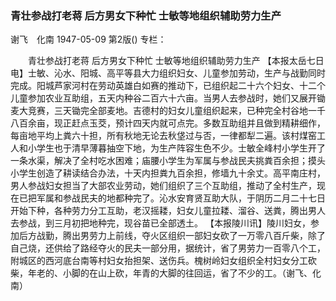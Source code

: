 ### 青壮参战打老蒋  后方男女下种忙  士敏等地组织辅助劳力生产
谢飞　化南
1947-05-09
第2版()
专栏：

　　青壮参战打老蒋  后方男女下种忙
    士敏等地组织辅助劳力生产
    【本报太岳七日电】士敏、沁水、阳城、高平等县大力组织妇女、儿童参加劳动，生产与战勤同时完成。阳城芦家河村在劳动英雄白如赛的推动下，已组织起二十六个妇女、十二个儿童参加农业互助组，五天内种谷二百六十六亩。当男人去参战时，她们又展开锄麦大竞赛，三天锄完全部麦地。吉德村的妇女儿童组织起来，已种完全村谷地一千八百余亩，现正赶点玉茭，预计四天内就可点完。多数互助组并且做到精耕细作，每亩地平均上粪六十担，所有秋地无论去秋垡过与否，一律都犁二遍。该村煤窑工人和小学生也于清早薄暮抽空下地，为生产阵容生色不少。士敏全峰村小学生开了一条水渠，解决了全村吃水困难；庙腰小学生为军属与参战民夫挑粪百余担；摸头小学生创造了耕读结合办法，十天内担粪九百余担，修墙九十余丈。高平南庄村，男人参战妇女担当了大部农业劳动，她们组织了三个互助组，推动了全村生产，现在已把军属和参战民夫的地都种完了。沁水安育贤互助大队，于阴历二月二十七日开始下种，各种劳力分工互助，老汉摇耧，妇女儿童拉耧、溜谷、送粪，腾出男人去参战，到三月初把地种完，现谷苗已全部透土。
    【本报陵川讯】陵川妇女，参加后方战勤，腾出男劳力上前线，夺火区组织一部妇女砍了一万零八百斤柴，除了自己烧，还供给了路经夺火的民夫一部分用，据统计，省了男劳力一百零八个工，附城区的西河底台南等村妇女抬担架、送伤兵。槐树岭妇女组织全村妇女分工砍柴，年老的、小脚的在山上砍，年青的大脚的往回运，省了不少的工。（谢飞、化南）
